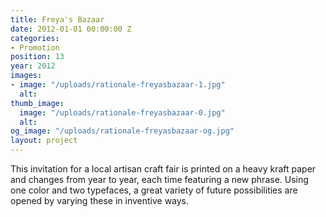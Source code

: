 ```yaml
---
title: Freya's Bazaar
date: 2012-01-01 00:00:00 Z
categories:
- Promotion
position: 13
year: 2012
images:
- image: "/uploads/rationale-freyasbazaar-1.jpg"
  alt:
thumb_image:
  image: "/uploads/rationale-freyasbazaar-0.jpg"
  alt:
og_image: "/uploads/rationale-freyasbazaar-og.jpg"
layout: project
---
```


This invitation for a local artisan craft fair is printed on a heavy kraft paper and changes from year to year, each time featuring a new phrase. Using one color and two typefaces, a great variety of future possibilities are opened by varying these in inventive ways.
